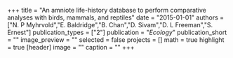 +++
title = "An amniote life-history database to perform comparative analyses with birds, mammals, and reptiles"
date = "2015-01-01"
authors = ["N. P Myhrvold","E. Baldridge","B. Chan","D. Sivam","D. L Freeman","S. Ernest"]
publication_types = ["2"]
publication = "_Ecology_"
publication_short = ""
image_preview = ""
selected = false
projects = []
math = true
highlight = true
[header]
image = ""
caption = ""
+++

